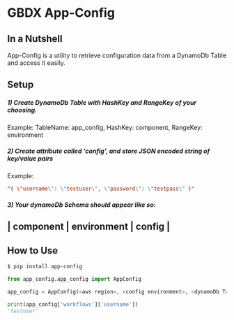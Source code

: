 # GBDX App-Config

In a Nutshell
-------------
App-Config is a utility to retrieve configuration data from a DynamoDb Table and access it easily.

Setup
-----
##### 1)  Create DynamoDb Table with HashKey and RangeKey of your choosing. 
  Example: TableName: app_config, HashKey: component, RangeKey: environment
##### 2)  Create attribute called 'config', and store JSON encoded string of key/value pairs
  Example: 
  ```json
  "{ \"username\": \"testuser\", \"password\": \"testpass\" }"
  ```
##### 3) Your dynamoDb Schema should appear like so:

  | component | environment | config |  
  ------------------------------------

How to Use
----------


```bash
$ pip install app-config
```

```python
from app_config.app_config import AppConfig

app_config = AppConfig(<aws region>, <config environment>, <dynamoDb Table name>)

print(app_config['workflows']['username'])
'testuser'
```




